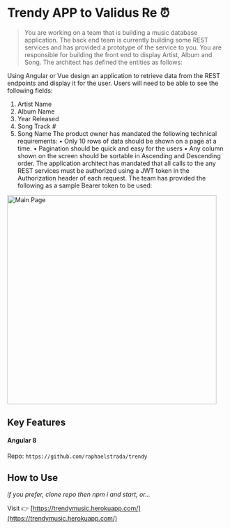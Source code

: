 # Trendy APP to Validus Re ⏰

> You are working on a team that is building a music database application.  The back end team is currently building some REST services and has provided a prototype of the service to you.  You are responsible for building the front end to display Artist, Album and Song.  The architect has defined the entities as follows:

Using Angular or Vue design an application to retrieve data from the REST endpoints and display it for the user.  Users will need to be able to see the following fields:
1.	Artist Name
2.	Album Name
3.	Year Released
4.	Song Track #
5.	Song Name
The product owner has mandated the following technical requirements:
•	Only 10 rows of data should be shown on a page at a time.
•	Pagination should be quick and easy for the users
•	Any column shown on the screen should be sortable in Ascending and Descending order.
The application architect has mandated that all calls to the any REST services must be authorized using a JWT token in the Authorization header of each request.  The team has provided the following as a sample Bearer token to be used: 


<img src="https://i.imgur.com/uWgF1ey.jpg" alt="Main Page" height="480"/>

## Key Features

#### Angular 8

Repo: `https://github.com/raphaelstrada/trendy`


## How to Use

*if you prefer, clone repo then npm i and start, or...*

Visit 👉 [https://trendymusic.herokuapp.com/](https://trendymusic.herokuapp.com/)

